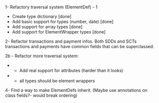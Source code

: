 1- Refactory traversal system (ElementDef) - 1
  * Create type dictionary [done]
  * Add basic support for types (number, date) [done]
  * Add support for array types [done]
  * Add support for ElementWrapper types [done]

2- Refactor transactions and payment infos. Both SDDs and SCTs transactions and payments
have common fields that can be superclassed.

2b - Refactor more traversal system:
  * - Add real support for attributes (harder than it looks)
  * - all types should be element wrappers


4- Find a way to make ElementDefs inherit. (Maybe use annotations on class fields?- would break ordering)
